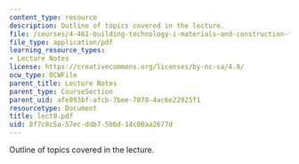 ```yaml
---
content_type: resource
description: Outline of topics covered in the lecture.
file: /courses/4-461-building-technology-i-materials-and-construction-fall-2004/8f7c8c5a57ecddb75b6d14c00aa2677d_lect9.pdf
file_type: application/pdf
learning_resource_types:
- Lecture Notes
license: https://creativecommons.org/licenses/by-nc-sa/4.0/
ocw_type: OCWFile
parent_title: Lecture Notes
parent_type: CourseSection
parent_uid: afe893bf-afcb-7bee-7878-4ac6e22925f1
resourcetype: Document
title: lect9.pdf
uid: 8f7c8c5a-57ec-ddb7-5b6d-14c00aa2677d
---
```

Outline of topics covered in the lecture.